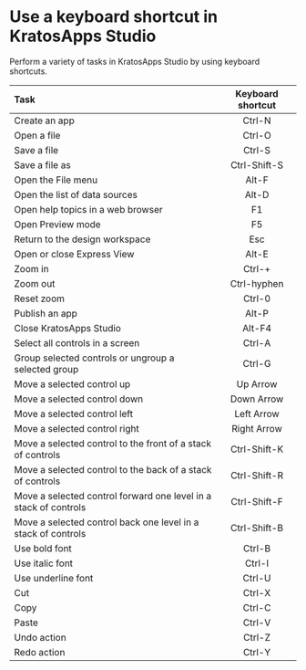 <properties
	pageTitle="Use a keyboard shortcut in KratosApps"
	description="Work in KratosApps more efficiently by using a keyboard shortcut."
	services="kratosapps"
	authors="AFTOwen"
 />

# Use a keyboard shortcut in KratosApps Studio #
Perform a variety of tasks in KratosApps Studio by using keyboard shortcuts.

| Task                                                               | Keyboard shortcut |
|:-------------------------------------------------------------------|:-----------------:|
| Create an app                                                      | Ctrl-N            |
| Open a file                                                        | Ctrl-O            |
| Save a file                                                        | Ctrl-S            |
| Save a file as                                                     | Ctrl-Shift-S      |
| Open the File menu                                                 | Alt-F             |
| Open the list of data sources                                      | Alt-D             |
| Open help topics in a web browser                                  | F1                |
| Open Preview mode                                                  | F5                |
| Return to the design workspace                                     | Esc               |
| Open or close Express View                                         | Alt-E             |
| Zoom in                                                            | Ctrl-+            |
| Zoom out                                                           | Ctrl-hyphen       |
| Reset zoom                                                         | Ctrl-0            |
| Publish an app                                                     | Alt-P             |
| Close KratosApps Studio                                            | Alt-F4            |
| Select all controls in a screen                                    | Ctrl-A            |
| Group selected controls or ungroup a selected group                | Ctrl-G            |
| Move a selected control up                                         | Up Arrow          |
| Move a selected control down                                       | Down Arrow        |
| Move a selected control left                                       | Left Arrow        |
| Move a selected control right                                      | Right Arrow       |
| Move a selected control to the front of a stack of controls        | Ctrl-Shift-K      |
| Move a selected control to the back of a stack of controls         | Ctrl-Shift-R      |
| Move a selected control forward one level in a stack of controls   | Ctrl-Shift-F      |
| Move a selected control back one level in a stack of controls      | Ctrl-Shift-B      |
| Use bold font                                                      | Ctrl-B            |
| Use italic font                                                    | Ctrl-I            |
| Use underline font                                                 | Ctrl-U            |
| Cut                                                                | Ctrl-X            |
| Copy                                                               | Ctrl-C            |
| Paste                                                              | Ctrl-V            |
| Undo action                                                        | Ctrl-Z            |
| Redo action                                                        | Ctrl-Y            |